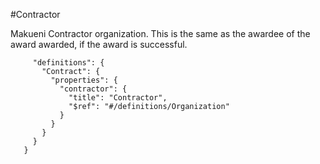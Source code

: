 #Contractor

Makueni Contractor organization. This is the same as the awardee of the award awarded, if the award is successful.

```{
     "definitions": {
       "Contract": {
         "properties": {
           "contractor": {
             "title": "Contractor",
             "$ref": "#/definitions/Organization"
           }
         }
       }
     }
   }
```